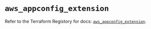 # `aws_appconfig_extension`

Refer to the Terraform Registory for docs: [`aws_appconfig_extension`](https://registry.terraform.io/providers/hashicorp/aws/5.23.1/docs/resources/appconfig_extension).
